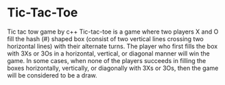 # Tic-Tac-Toe
Tic tac tow game by c++
Tic-tac-toe is a game where two players X and O fill the hash (#) shaped box (consist of two vertical lines crossing two horizontal lines) with their alternate turns. 
The player who first fills the box with 3Xs or 3Os in a horizontal, vertical, or diagonal manner will win the game. 
In some cases, when none of the players succeeds in filling the boxes horizontally, vertically, or diagonally with 3Xs or 3Os, then the game will be considered to be a draw.
